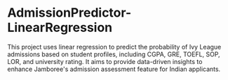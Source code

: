 # AdmissionPredictor-LinearRegression
This project uses linear regression to predict the probability of Ivy League admissions based on student profiles, including CGPA, GRE, TOEFL, SOP, LOR, and university rating. It aims to provide data-driven insights to enhance Jamboree's admission assessment feature for Indian applicants.
